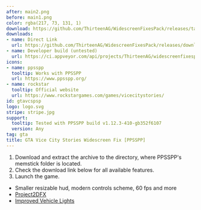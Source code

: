 ```yaml
---
after: main2.png
before: main1.png
color: rgba(217, 73, 131, 1)
download: https://github.com/ThirteenAG/WidescreenFixesPack/releases/tag/gtavcspsp
downloads:
- name: Direct Link
  url: https://github.com/ThirteenAG/WidescreenFixesPack/releases/download/gtavcspsp/GTAVCS.PPSSPP.WidescreenFix.zip
- name: Developer build (untested)
  url: https://ci.appveyor.com/api/projects/ThirteenAG/widescreenfixespack/artifacts/GTAVCS.PPSSPP.WidescreenFix.zip?branch=master
icons:
- name: ppsspp
  tooltip: Works with PPSSPP
  url: https://www.ppsspp.org/
- name: rockstar
  tooltip: Official website
  url: https://www.rockstargames.com/games/vicecitystories/
id: gtavcspsp
logo: logo.svg
stripe: stripe.jpg
support:
  tooltip: Tested with PPSSPP build v1.12.3-410-gb352f6107
  version: Any
tag: gta
title: GTA Vice City Stories Widescreen Fix [PPSSPP]
---
```


1. Download and extract the archive to the directory, where PPSSPP's memstick folder is located.
2. Check the download link below for all available features.
3. Launch the game.

* Smaller resizable hud, modern controls scheme, 60 fps and more
* [Project2DFX](https://user-images.githubusercontent.com/4904157/156879759-6bd08507-f30b-4890-ae69-b0503b998aa6.png)
* [Improved Vehicle Lights](https://imgur.com/ucsl46z)
